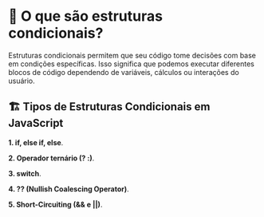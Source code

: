 # 📌 O que são estruturas condicionais?

Estruturas condicionais permitem que seu código tome decisões com base em condições específicas. Isso significa que podemos executar diferentes blocos de código dependendo de variáveis, cálculos ou interações do usuário.

## 🏗 Tipos de Estruturas Condicionais em JavaScript

**1. if, else if, else**.

**2. Operador ternário (? :)**.

**3. switch**.

**4. ?? (Nullish Coalescing Operator)**.

**5. Short-Circuiting (&& e ||)**.
